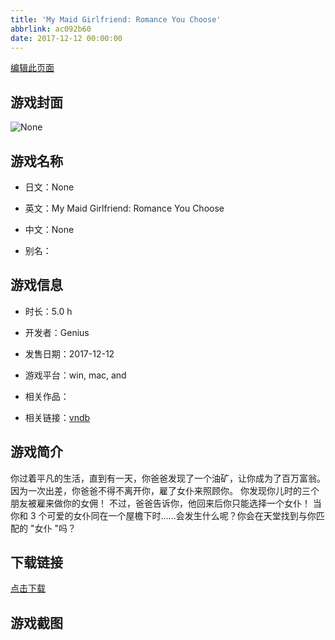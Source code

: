 ```yaml
---
title: 'My Maid Girlfriend: Romance You Choose'
abbrlink: ac092b60
date: 2017-12-12 00:00:00
---
```

[编辑此页面](https://github.com/ACG-3/ADV3-source/blob/main/source/_posts/games/My%20Maid%20Girlfriend%20Romance%20You%20Choose.md)

## 游戏封面

![None](https://pan.timero.xyz/d/onedrive/img_lib_001/My%20Maid%20Girlfriend%20Romance%20You%20Choose_cover.avif)


## 游戏名称

- 日文：None
- 英文：My Maid Girlfriend: Romance You Choose
- 中文：None

- 别名：


## 游戏信息

- 时长：5.0 h
- 开发者：Genius
- 发售日期：2017-12-12
- 游戏平台：win, mac, and
- 相关作品：

- 相关链接：[vndb](https://vndb.org/v22661)


## 游戏简介

你过着平凡的生活，直到有一天，你爸爸发现了一个油矿，让你成为了百万富翁。因为一次出差，你爸爸不得不离开你，雇了女仆来照顾你。
你发现你儿时的三个朋友被雇来做你的女佣！
不过，爸爸告诉你，他回来后你只能选择一个女仆！
当你和 3 个可爱的女仆同在一个屋檐下时......会发生什么呢？你会在天堂找到与你匹配的 "女仆 "吗？


## 下载链接

[点击下载](https://pan.timero.xyz/onedrive/adv_lib_001/My%20Maid%20Girlfriend%20Romance%20You%20Choose)


## 游戏截图


